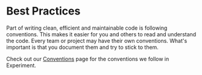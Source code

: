 # Best Practices

Part of writing clean, efficient and maintainable code is following conventions.
This makes it easier for you and others to read and understand the code. Every
team or project may have their own conventions. What's important is that you
document them and try to stick to them.

Check out our [Conventions](./conventions.md) page for the conventions we follow
in Experiment.

